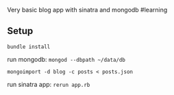 Very basic blog app with sinatra and mongodb #learning

## Setup
`bundle install`

run mongodb: 
`mongod --dbpath ~/data/db`

`mongoimport -d blog -c posts < posts.json`

run sinatra app:
`rerun app.rb`